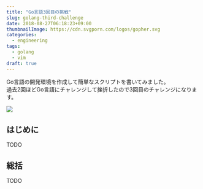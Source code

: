 ```yaml
---
title: "Go言語3回目の挑戦"
slug: golang-third-challenge
date: 2018-08-27T06:18:23+09:00
thumbnailImage: https://cdn.svgporn.com/logos/gopher.svg
categories:
  - engineering
tags:
  - golang
  - vim
draft: true
---
```


Go言語の開発環境を作成して簡単なスクリプトを書いてみました。  
過去2回ほどGo言語にチャレンジして挫折したので3回目のチャレンジになります。

<!--more-->

<img src="https://cdn.svgporn.com/logos/gopher.svg"/>

<!--toc-->


はじめに
--------

TODO

総括
----

TODO

